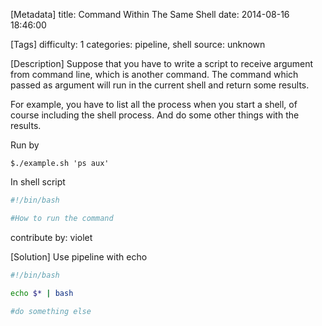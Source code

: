 [Metadata]
title: Command Within The Same Shell
date:  2014-08-16 18:46:00

[Tags]
difficulty: 1
categories: pipeline, shell
source: unknown

[Description]
Suppose that you have to write a script to receive argument from command line, which is another command.
The command which passed as argument will run in the current shell and return some results.

For example, you have to list all the process when you start a shell, of course including the shell process.
And do some other things with the results.

Run by

```
$./example.sh 'ps aux'
```

In shell script

```bash
#!/bin/bash

#How to run the command
```

contribute by: violet

[Solution]
Use pipeline with echo

```bash
#!/bin/bash

echo $* | bash

#do something else
```


